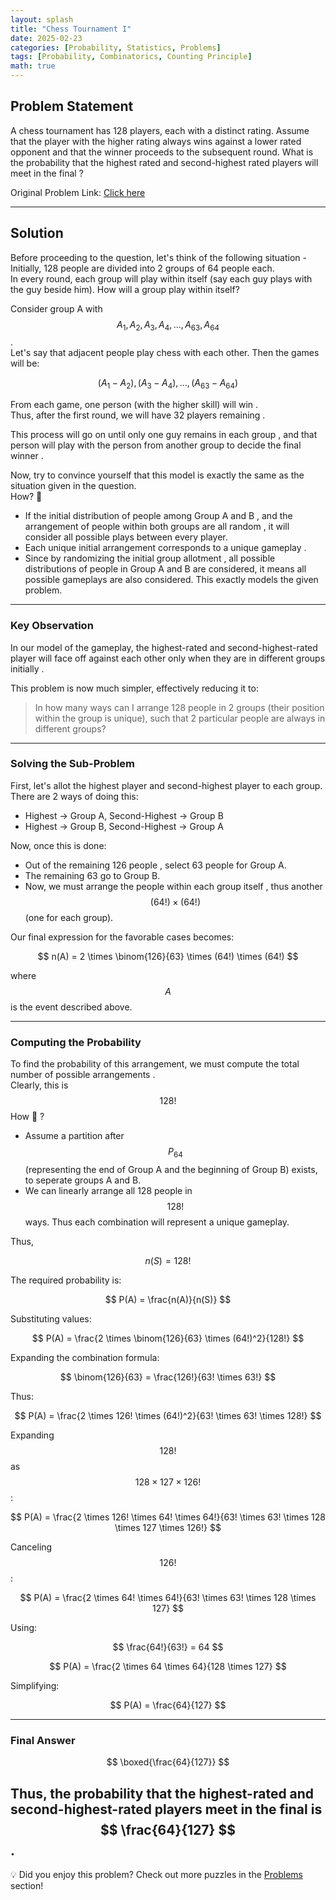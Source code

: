 ```yaml
---
layout: splash
title: "Chess Tournament I"
date: 2025-02-23
categories: [Probability, Statistics, Problems]
tags: [Probability, Combinatorics, Counting Principle]
math: true
---
```

##  Problem Statement   

A chess tournament has 128 players, each with a  distinct  rating. Assume that the player with the  higher rating always wins  against a lower rated opponent and that the winner proceeds to the subsequent round. What is the probability that the highest rated and second-highest rated players will  meet in the final ?

 Original Problem Link:  [Click here](https://www.quantguide.io/questions/chess-tournament-i)  

---

##  Solution 

Before proceeding to the question, let's think of the following situation -  
Initially, 128 people are divided into 2 groups of 64 people each.  
In every round, each group will play within itself (say each guy plays with the guy beside him). How will a group play within itself?  

Consider group A with $$ A_1, A_2, A_3, A_4, \dots, A_{63}, A_{64} $$.  
Let's say that adjacent people play chess with each other. Then the games will be:  

 $$ (A_1 - A_2), (A_3 - A_4), \dots, (A_{63} - A_{64}) $$

From each game,  one person (with the higher skill) will win .  
Thus, after the first round, we will have  32 players remaining .  

This process will go on until only  one guy remains in each group , and that person will play with the person from another group to decide the  final winner .

Now, try to convince yourself that this model is  exactly the same  as the situation given in the question.  
How? 🤔 

- If the  initial distribution  of people among  Group A and B , and the  arrangement of people within both groups  are all  random , it will consider all possible plays between every player.
- Each  unique initial arrangement corresponds to a unique gameplay .
- Since by  randomizing the initial group allotment , all possible distributions of people in Group A and B are considered, it means  all possible gameplays  are also considered. This exactly models the given problem.

---

### Key Observation  

In our model of the gameplay, the  highest-rated and second-highest-rated player  will  face off against each other   only when they are in different groups initially .  

This problem is now much simpler, effectively reducing it to:  

>  In how many ways can I arrange 128 people in 2 groups (their position within the group is unique), such that 2 particular people are always in different groups?

---

### Solving the Sub-Problem  

First, let's allot the highest player and second-highest player to each group.  
There are  2 ways  of doing this:  
-  Highest -> Group A, Second-Highest -> Group B   
-  Highest -> Group B, Second-Highest -> Group A   

Now, once this is done:  
- Out of the remaining  126 people , select  63  people for Group A.  
- The remaining  63  go to Group B.  
- Now, we must  arrange the people within each group itself , thus another  $$ (64!) \times (64!)  $$ (one for each group).

Our final expression for the  favorable cases  becomes:

 $$
n(A) = 2 \times \binom{126}{63} \times (64!) \times (64!)
 $$

where  $$ A $$ is the event described above.

---

### Computing the Probability  

To find the probability of this arrangement, we must compute the  total number of possible arrangements .  
Clearly, this is  $$ 128! $$ How 🤔 ?  

- Assume a partition after $$ P_{64}  $$  (representing the end of Group A and the beginning of Group B) exists, to seperate groups A and B.
- We can linearly arrange all 128 people in $$128!$$ ways. Thus each combination will represent a unique gameplay.

Thus,  

 $$
n(S) = 128!
 $$

The required probability is:

 $$
P(A) = \frac{n(A)}{n(S)}
 $$

Substituting values:

 $$
P(A) = \frac{2 \times \binom{126}{63} \times (64!)^2}{128!}
 $$

Expanding the combination formula:

 $$
\binom{126}{63} = \frac{126!}{63! \times 63!}
 $$

Thus:

 $$
P(A) = \frac{2 \times 126! \times (64!)^2}{63! \times 63! \times 128!}
 $$

Expanding $$ 128!  $$ as $$ 128 \times 127 \times 126!  $$:

 $$
P(A) = \frac{2 \times 126! \times 64! \times 64!}{63! \times 63! \times 128 \times 127 \times 126!}
 $$

Canceling $$ 126! $$:

 $$
P(A) = \frac{2 \times 64! \times 64!}{63! \times 63! \times 128 \times 127}
 $$

Using:

 $$
\frac{64!}{63!} = 64
 $$

 $$
P(A) = \frac{2 \times 64 \times 64}{128 \times 127}
 $$

Simplifying:

 $$
P(A) = \frac{64}{127}
 $$

---

### Final Answer  

 $$
\boxed{\frac{64}{127}}
 $$

Thus, the probability that the  highest-rated and second-highest-rated players meet in the final  is  $$ \frac{64}{127}  $$.
---

💡  Did you enjoy this problem? Check out more puzzles in the [Problems](https://jxtech-s.github.io/problems/) section! 
